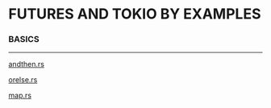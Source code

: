 # FUTURES AND TOKIO BY EXAMPLES

 ### BASICS
 ---------

[andthen.rs](https://play.rust-lang.org/?gist=dd221b3e18d5c415622218d29cac352b&version=stable)
  
[orelse.rs](https://play.rust-lang.org/?gist=254a37c38215ebeb2f92e343d70ad617&version=stable)
   
[map.rs](https://play.rust-lang.org/?gist=15bcaa3f3476a3f7225876ec2de510fd&version=stable)